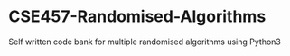 # CSE457-Randomised-Algorithms
Self written code bank for multiple randomised algorithms using Python3

